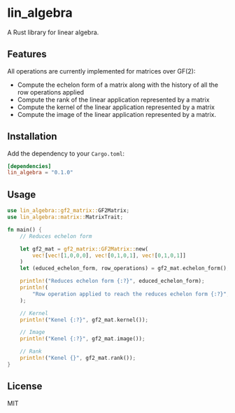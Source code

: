 # lin_algebra
A Rust library for linear algebra.

## Features
All operations are currently implemented for matrices over GF(2):

- Compute the echelon form of a matrix along with the history of all the row operations applied
- Compute the rank of the linear application represented by a matrix
- Compute the kernel of the linear application represented by a matrix
- Compute the image of the linear application represented by a matrix.

## Installation

Add the dependency to your `Cargo.toml`:

```toml
[dependencies]
lin_algebra = "0.1.0"
```

## Usage
```Rust
use lin_algebra::gf2_matrix::GF2Matrix;
use lin_algebra::matrix::MatrixTrait;

fn main() {
    // Reduces echelon form

    let gf2_mat = gf2_matrix::GF2Matrix::new(
        vec![vec![1,0,0,0], vec![0,1,0,1], vec![0,1,0,1]]
    )
    let (educed_echelon_form, row_operations) = gf2_mat.echelon_form();

    println!("Reduces echelon form {:?}", educed_echelon_form);
    println!(
        "Row operation applied to reach the reduces echelon form {:?}", row_operations
    );

    // Kernel
    println!("Kenel {:?}", gf2_mat.kernel());

    // Image
    println!("Kenel {:?}", gf2_mat.image());

    // Rank
    println!("Kenel {}", gf2_mat.rank());
}
```

## License
MIT